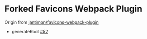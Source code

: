 # Forked Favicons Webpack Plugin
Origin from [jantimon/favicons-webpack-plugin](https://github.com/jantimon/favicons-webpack-plugin)

- generateRoot [#52](https://github.com/jantimon/favicons-webpack-plugin/issues/52)
